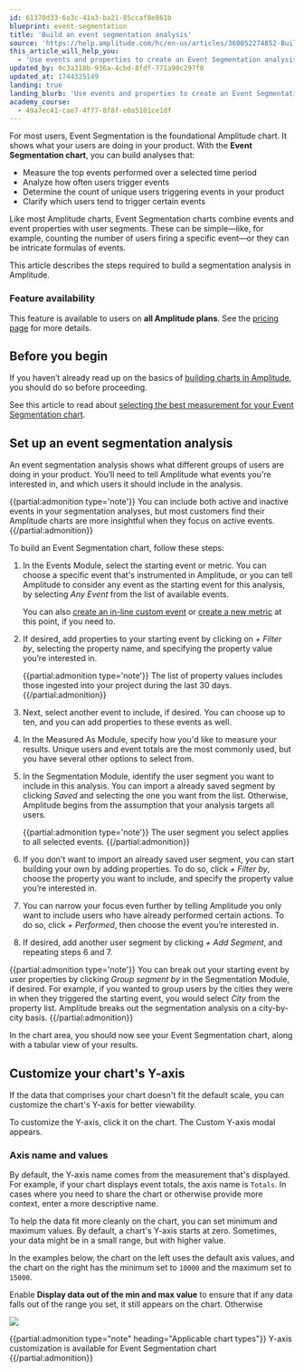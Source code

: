 ```yaml
---
id: 61370d33-6a3c-41a3-ba21-85ccaf8e861b
blueprint: event-segmentation
title: 'Build an event segmentation analysis'
source: 'https://help.amplitude.com/hc/en-us/articles/360052274852-Build-an-event-segmentation-analysis'
this_article_will_help_you:
  - 'Use events and properties to create an Event Segmentation analysis'
updated_by: 0c3a318b-936a-4cbd-8fdf-771a90c297f0
updated_at: 1744325149
landing: true
landing_blurb: 'Use events and properties to create an Event Segmentation analysis'
academy_course:
  - 49a7ec41-cae7-4f77-8f8f-e0a5101ce1df
---
```

For most users, Event Segmentation is the foundational Amplitude chart. It shows what your users are doing in your product. With the **Event Segmentation chart**, you can build analyses that:

* Measure the top events performed over a selected time period
* Analyze how often users trigger events
* Determine the count of unique users triggering events in your product
* Clarify which users tend to trigger certain events

Like most Amplitude charts, Event Segmentation charts combine events and event properties with user segments. These can be simple—like, for example, counting the number of users firing a specific event—or they can be intricate formulas of events. 

This article describes the steps required to build a segmentation analysis in Amplitude.

### Feature availability

This feature is available to users on **all Amplitude plans**. See the [pricing page](https://amplitude.com/pricing) for more details.

## Before you begin

If you haven’t already read up on the basics of [building charts in Amplitude](/docs/analytics/charts/build-charts-add-events), you should do so before proceeding.

See this article to read about [selecting the best measurement for your Event Segmentation chart](/docs/analytics/charts/event-segmentation/event-segmentation-choose-measurement).

## Set up an event segmentation analysis

An event segmentation analysis shows what different groups of users are doing in your product. You’ll need to tell Amplitude what events you're interested in, and which users it should include in the analysis.

{{partial:admonition type='note'}}
You can include both active and inactive events in your segmentation analyses, but most customers find their Amplitude charts are more insightful when they focus on active events.
{{/partial:admonition}}

To build an Event Segmentation chart, follow these steps:

1. In the Events Module, select the starting event or metric. You can choose a specific event that's instrumented in Amplitude, or you can tell Amplitude to consider any event as the starting event for this analysis, by selecting *Any Event* from the list of available events.  
  
    You can also [create an in-line custom event](/docs/analytics/charts/event-segmentation/event-segmentation-in-line-events) or [create a new metric](/docs/analytics/charts/data-tables/data-tables-create-metric) at this point, if you need to.

2. If desired, add properties to your starting event by clicking on *+ Filter by*, selecting the property name, and specifying the property value you’re interested in.

    {{partial:admonition type='note'}}
    The list of property values includes those ingested into your project during the last 30 days.
    {{/partial:admonition}}
   
3. Next, select another event to include, if desired. You can choose up to ten, and you can add properties to these events as well.

4. In the Measured As Module, specify how you'd like to measure your results. Unique users and event totals are the most commonly used, but you have several other options to select from.

5. In the Segmentation Module, identify the user segment you want to include in this analysis. You can import a already saved segment by clicking *Saved* and selecting the one you want from the list. Otherwise, Amplitude begins from the assumption that your analysis targets all users.  
  
    {{partial:admonition type='note'}}
    The user segment you select applies to all selected events.
    {{/partial:admonition}}

6. If you don't want to import an already saved user segment, you can start building your own by adding properties. To do so, click *+ Filter by*, choose the property you want to include, and specify the property value you’re interested in.

7. You can narrow your focus even further by telling Amplitude you only want to include users who have already performed certain actions. To do so, click *+ Performed*, then choose the event you’re interested in.

8. If desired, add another user segment by clicking *+ Add Segment*, and repeating steps 6 and 7.

{{partial:admonition type='note'}}
You can break out your starting event by user properties by clicking *Group segment by* in the Segmentation Module, if desired. For example, if you wanted to group users by the cities they were in when they triggered the starting event, you would select *City* from the property list. Amplitude breaks out the segmentation analysis on a city-by-city basis.
{{/partial:admonition}}

In the chart area, you should now see your Event Segmentation chart, along with a tabular view of your results. 

## Customize your chart's Y-axis

If the data that comprises your chart doesn't fit the default scale, you can customize the chart's Y-axis for better viewability.

To customize the Y-axis, click it on the chart. The Custom Y-axis modal appears.

### Axis name and values

By default, the Y-axis name comes from the measurement that's displayed. For example, if your chart displays event totals, the axis name is `Totals`. In cases where you need to share the chart or otherwise provide more context, enter a more descriptive name.

To help the data fit more cleanly on the chart, you can set minimum and maximum values. By default, a chart's Y-axis starts at zero. Sometimes, your data might be in a small range, but with higher value.

In the examples below, the chart on the left uses the default axis values, and the chart on the right has the minimum set to `10000` and the maximum set to `15000`.

Enable **Display data out of the min and max value** to ensure that if any data falls out of the range you set, it still appears on the chart. Otherwise

![](statamic://asset::help_center_conversions::event-segmentation/y-axis-scale.png)

{{partial:admonition type="note" heading="Applicable chart types"}}
Y-axis customization is available for Event Segmentation chart
{{/partial:admonition}}